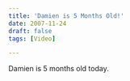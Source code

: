 ```yaml
---
title: 'Damien is 5 Months Old!'
date: 2007-11-24
draft: false
tags: [Video]

---
```


Damien is 5 months old today.